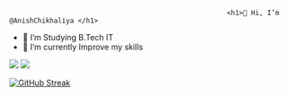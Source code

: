                                                           <h1>👋 Hi, I’m @AnishChikhaliya </h1>
- 👀 I’m Studying B.Tech IT
- 🌱 I’m currently Improve my skills




<img src="https://github-readme-stats.vercel.app/api/top-langs/?username=AnishChikhaliya&theme=github_dark&exclude_repo=github-readme-stats,anuraghazra.github.io(https://github.com/anuraghazra/github-readme-stats)">   
 
<img src="https://github-readme-stats.vercel.app/api?username=AnishChikhaliya&show_icons=true&theme=github_dark">
 

[![GitHub Streak](https://github-readme-streak-stats.herokuapp.com?user=AnishChikhaliya&theme=dark&date_format=M%20j%5B%2C%20Y%5D)](https://git.io/streak-stats)
 

<!---
AnishChikhaliya/AnishChikhaliya is a ✨ special ✨ repository because its `README.md` (this file) appears on your GitHub profile.
You can click the Preview link to take a look at your changes.
--->

